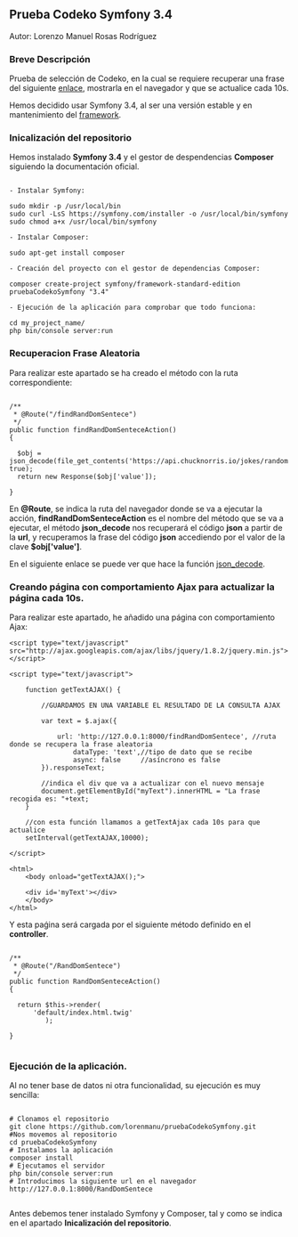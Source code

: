 
## **Prueba Codeko Symfony 3.4** ##

Autor: Lorenzo Manuel Rosas Rodríguez

### Breve Descripción
Prueba de selección de Codeko, en la cual se requiere recuperar una frase del siguiente [enlace](https://api.chucknorris.io/jokes/random), mostrarla en el navegador y que se actualice cada 10s.

Hemos decidido usar Symfony 3.4, al ser una versión estable y en mantenimiento del [framework](https://symfony.com/doc/3.4/setup.html).

### Inicalización del repositorio

Hemos instalado **Symfony 3.4** y el gestor de despendencias **Composer** siguiendo la documentación oficial.

```

- Instalar Symfony:

sudo mkdir -p /usr/local/bin
sudo curl -LsS https://symfony.com/installer -o /usr/local/bin/symfony
sudo chmod a+x /usr/local/bin/symfony

- Instalar Composer:

sudo apt-get install composer

- Creación del proyecto con el gestor de dependencias Composer:

composer create-project symfony/framework-standard-edition pruebaCodekoSymfony "3.4"

- Ejecución de la aplicación para comprobar que todo funciona:

cd my_project_name/
php bin/console server:run

```

### Recuperacion Frase Aleatoria

Para realizar este apartado se ha creado el método con la ruta correspondiente:

```

/**
 * @Route("/findRandDomSentece")
 */
public function findRandDomSenteceAction()
{

  $obj = json_decode(file_get_contents('https://api.chucknorris.io/jokes/random'), true);
  return new Response($obj['value']);

}

```

En **@Route**, se indica la ruta del navegador donde se va a ejecutar la acción, **findRandDomSenteceAction** es el nombre del método que se va a ejecutar, el método **json_decode** nos recuperará el código **json** a partir de la **url**, y recuperamos la frase del código **json** accediendo por el valor de la clave **$obj['value']**.

En el siguiente enlace se puede ver que hace la función [json_decode](https://api.symfony.com/3.4/Symfony/Component/Serializer/Encoder/JsonDecode.html).

### Creando página con comportamiento Ajax para actualizar la página cada 10s.

Para realizar este apartado, he añadido una página con comportamiento Ajax:

```
<script type="text/javascript" src="http://ajax.googleapis.com/ajax/libs/jquery/1.8.2/jquery.min.js"></script>

<script type="text/javascript">

    function getTextAJAX() {

        //GUARDAMOS EN UNA VARIABLE EL RESULTADO DE LA CONSULTA AJAX

        var text = $.ajax({

            url: 'http://127.0.0.1:8000/findRandDomSentece', //ruta donde se recupera la frase aleatoria
                dataType: 'text',//tipo de dato que se recibe
                async: false     //asíncrono es false
        }).responseText;

        //indica el div que va a actualizar con el nuevo mensaje
        document.getElementById("myText").innerHTML = "La frase recogida es: "+text;
    }

    //con esta función llamamos a getTextAjax cada 10s para que actualice
    setInterval(getTextAJAX,10000);

</script>

<html>
    <body onload="getTextAJAX();">

    <div id='myText'></div>
    </body>
</html>

```

Y esta paǵina será cargada por el siguiente método definido en el **controller**.

```

/**
 * @Route("/RandDomSentece")
 */
public function RandDomSenteceAction()
{

  return $this->render(
      'default/index.html.twig'
         );

}


```

### Ejecución de la aplicación.
Al no tener base de datos ni otra funcionalidad, su ejecución es muy sencilla:

```

# Clonamos el repositorio
git clone https://github.com/lorenmanu/pruebaCodekoSymfony.git
#Nos movemos al repositorio
cd pruebaCodekoSymfony
# Instalamos la aplicación
composer install
# Ejecutamos el servidor
php bin/console server:run
# Introducimos la siguiente url en el navegador
http://127.0.0.1:8000/RandDomSentece


```

Antes debemos tener instalado Symfony y Composer, tal y como se indica en el apartado **Inicalización del repositorio**.
